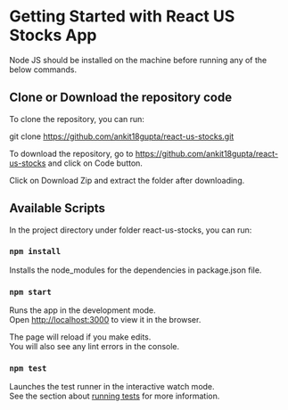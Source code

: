 # Getting Started with React US Stocks App

Node JS should be installed on the machine before running any of the below commands.

## Clone or Download the repository code

To clone the repository, you can run:

git clone https://github.com/ankit18gupta/react-us-stocks.git

To download the repository, go to https://github.com/ankit18gupta/react-us-stocks and click on Code button.

Click on Download Zip and extract the folder after downloading.

## Available Scripts

In the project directory under folder react-us-stocks, you can run:

### `npm install`

Installs the node_modules for the dependencies in package.json file.

### `npm start`

Runs the app in the development mode.\
Open [http://localhost:3000](http://localhost:3000) to view it in the browser.

The page will reload if you make edits.\
You will also see any lint errors in the console.

### `npm test`

Launches the test runner in the interactive watch mode.\
See the section about [running tests](https://facebook.github.io/create-react-app/docs/running-tests) for more information.
